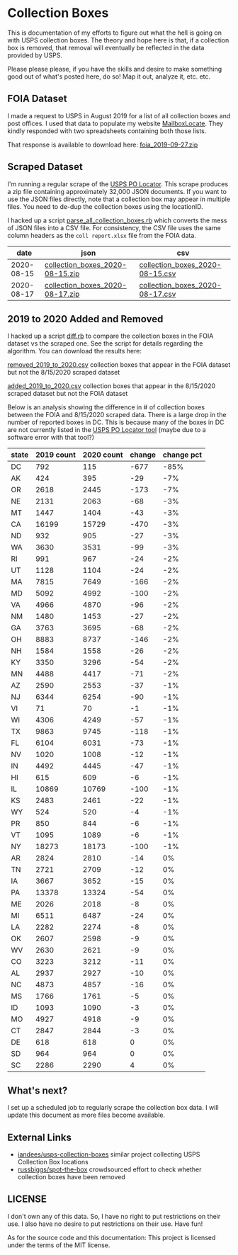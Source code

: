 # Collection Boxes
This is documentation of my efforts to figure out what the hell is going on with USPS collection boxes. The theory and hope here is that, if a collection box is removed, that removal will eventually be reflected in the data provided by USPS.

Please please please, if you have the skills and desire to make something good out of what's posted here, do so! Map it out, analyze it, etc. etc.

## FOIA Dataset
I made a request to USPS in August 2019 for a list of all collection boxes and post offices. I used that data to populate my website [MailboxLocate](https://mailboxlocate.com/).  They kindly responded with two spreadsheets containing both those lists.

That response is available to download here: [foia_2019-09-27.zip](https://collectionboxes.nyc3.digitaloceanspaces.com/foia_2019-09-27.zip)

## Scraped Dataset

I'm running a regular scrape of the [USPS PO Locator](https://tools.usps.com/find-location.htm). This scrape produces a zip file containing approximately 32,000 JSON documents. If you want to use the JSON files directly, note that a collection box may appear in multiple files. You need to de-dup the collection boxes using the locationID.

I hacked up a script [parse_all_collection_boxes.rb](parse_all_collection_boxes.rb) which converts the mess of JSON files into a CSV file. For consistency, the CSV file uses the same column headers as the `coll report.xlsx` file from the FOIA data.

date|json|csv
----|----|---
2020-08-15|[collection_boxes_2020-08-15.zip](https://collectionboxes.nyc3.digitaloceanspaces.com/collection_boxes_2020-08-15.zip)|[collection_boxes_2020-08-15.csv](https://collectionboxes.nyc3.digitaloceanspaces.com/collection_boxes_2020-08-15.csv)
2020-08-17|[collection_boxes_2020-08-17.zip](https://collectionboxes.nyc3.digitaloceanspaces.com/collection_boxes_2020-08-17.zip)|[collection_boxes_2020-08-17.csv](https://collectionboxes.nyc3.digitaloceanspaces.com/collection_boxes_2020-08-17.csv)

## 2019 to 2020 Added and Removed
I hacked up a script [diff.rb](diff.rb) to compare the collection boxes in the FOIA dataset vs the scraped one. See the script for details regarding the algorithm. You can download the results here:

[removed_2019_to_2020.csv](https://collectionboxes.nyc3.digitaloceanspaces.com/removed_2019_to_2020.csv) collection boxes that appear in the FOIA dataset but not the 8/15/2020 scraped dataset

[added_2019_to_2020.csv](https://collectionboxes.nyc3.digitaloceanspaces.com/added_2019_to_2020.csv) collection boxes that appear in the 8/15/2020 scraped dataset but not the FOIA dataset

Below is an analysis showing the difference in # of collection boxes between the FOIA and 8/15/2020 scraped data. There is a large drop in the number of reported boxes in DC. This is because many of the boxes in DC are not currently listed in the [USPS PO Locator tool](https://tools.usps.com/find-location.htm) (maybe due to a software error with that tool?)

state|2019 count|2020 count|change|change pct
----------|----------|----------|------|----------
DC|792|115|-677|-85%
AK|424|395|-29|-7%
OR|2618|2445|-173|-7%
NE|2131|2063|-68|-3%
MT|1447|1404|-43|-3%
CA|16199|15729|-470|-3%
ND|932|905|-27|-3%
WA|3630|3531|-99|-3%
RI|991|967|-24|-2%
UT|1128|1104|-24|-2%
MA|7815|7649|-166|-2%
MD|5092|4992|-100|-2%
VA|4966|4870|-96|-2%
NM|1480|1453|-27|-2%
GA|3763|3695|-68|-2%
OH|8883|8737|-146|-2%
NH|1584|1558|-26|-2%
KY|3350|3296|-54|-2%
MN|4488|4417|-71|-2%
AZ|2590|2553|-37|-1%
NJ|6344|6254|-90|-1%
VI|71|70|-1|-1%
WI|4306|4249|-57|-1%
TX|9863|9745|-118|-1%
FL|6104|6031|-73|-1%
NV|1020|1008|-12|-1%
IN|4492|4445|-47|-1%
HI|615|609|-6|-1%
IL|10869|10769|-100|-1%
KS|2483|2461|-22|-1%
WY|524|520|-4|-1%
PR|850|844|-6|-1%
VT|1095|1089|-6|-1%
NY|18273|18173|-100|-1%
AR|2824|2810|-14|0%
TN|2721|2709|-12|0%
IA|3667|3652|-15|0%
PA|13378|13324|-54|0%
ME|2026|2018|-8|0%
MI|6511|6487|-24|0%
LA|2282|2274|-8|0%
OK|2607|2598|-9|0%
WV|2630|2621|-9|0%
CO|3223|3212|-11|0%
AL|2937|2927|-10|0%
NC|4873|4857|-16|0%
MS|1766|1761|-5|0%
ID|1093|1090|-3|0%
MO|4927|4918|-9|0%
CT|2847|2844|-3|0%
DE|618|618|0|0%
SD|964|964|0|0%
SC|2286|2290|4|0%

## What's next?
I set up a scheduled job to regularly scrape the collection box data. I will update this document as more files become available.

## External Links
- [iandees/usps-collection-boxes](https://github.com/iandees/usps-collection-boxes) similar project collecting USPS Collection Box locations
- [russbiggs/spot-the-box](https://github.com/russbiggs/spot-the-box) crowdsourced effort to check whether collection boxes have been removed

## LICENSE
I don't own any of this data. So, I have no right to put restrictions on their use. I also have no desire to put restrictions on their use. Have fun!

As for the source code and this documentation:
This project is licensed under the terms of the MIT license.
